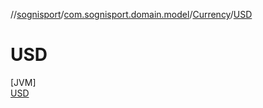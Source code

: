 //[sognisport](../../../../index.md)/[com.sognisport.domain.model](../../index.md)/[Currency](../index.md)/[USD](index.md)

# USD

[JVM]\
[USD](index.md)
